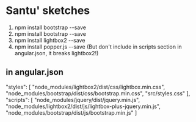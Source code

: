 # Santu' sketches

1. npm install bootstrap --save
2. npm install bootstrap --save
3. npm install lightbox2 --save
4. npm install popper.js --save (But don't include in scripts section in angular.json, it breaks lightbox2!)

in angular.json
---------------

"styles": [
  "node_modules/lightbox2/dist/css/lightbox.min.css",
  "node_modules/bootstrap/dist/css/bootstrap.min.css",
  "src/styles.css"
],
"scripts": [
  "node_modules/jquery/dist/jquery.min.js",
  "node_modules/lightbox2/dist/js/lightbox-plus-jquery.min.js",
  "node_modules/bootstrap/dist/js/bootstrap.min.js"
]